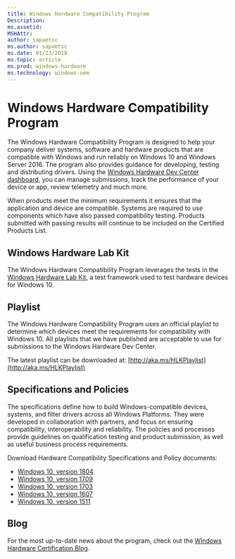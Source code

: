 ```yaml
---
title: Windows Hardware Compatibility Program
Description: 
ms.assetid: 
MSHAttr: 
author: sapaetsc
ms.author: sapaetsc
ms.date: 01/23/2018
ms.topic: article
ms.prod: windows-hardware
ms.technology: windows-oem
---
```


# Windows Hardware Compatibility Program

The Windows Hardware Compatibility Program is designed to help your company deliver systems, software and hardware products that are compatible with Windows and run reliably on Windows 10 and Windows Server 2016. The program also provides guidance for developing, testing and distributing drivers. Using the [Windows Hardware Dev Center dashboard](https://developer.microsoft.com/en-us/windows/hardware/dashboard-sign-in), you can manage submissions, track the performance of your device or app, review telemetry and much more.

When products meet the minimum requirements it ensures that the application and device are compatible. Systems are required to use components which have also passed compatibility testing. Products submitted with passing results will continue to be included on the Certified Products List.

## Windows Hardware Lab Kit

The Windows Hardware Compatibility Program leverages the tests in the [Windows Hardware Lab Kit](https://docs.microsoft.com/en-us/windows-hardware/test/hlk/windows-hardware-lab-kit), a test framework used to test hardware devices for Windows 10.

## Playlist

The Windows Hardware Compatibility Program uses an official playlist to determine which devices meet the requirements for compatibility with Windows 10. All playlists that we have published are acceptable to use for submissions to the Windows Hardware Dev Center.

The latest playlist can be downloaded at: [http://aka.ms/HLKPlaylist](http://aka.ms/HLKPlaylist)

## Specifications and Policies

The specifications define how to build Windows-compatible devices, systems, and filter drivers across all Windows Platforms. They were developed in collaboration with partners, and focus on ensuring compatibility, interoperability and reliability. The policies and processes provide guidelines on qualification testing and product submission, as well as useful business process requirements.

Download Hardware Compatibility Specifications and Policy documents:

* [Windows 10, version 1804](#)
* [Windows 10, version 1709](#)
* [Windows 10, version 1703](#)
* [Windows 10, version 1607](#)
* [Windows 10, version 1511](#)

## Blog
For the most up-to-date news about the program, check out the [Windows Hardware Certification Blog](https://blogs.msdn.microsoft.com/windows_hardware_certification/).